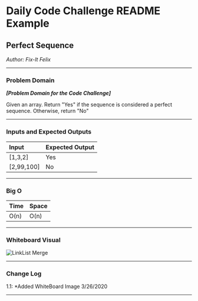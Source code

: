 # Daily Code Challenge README Example

## Perfect Sequence
*Author: Fix-It Felix*

---

### Problem Domain
***[Problem Domain for the Code Challenge]***

Given an array. Return "Yes" if the sequence is considered a perfect sequence. Otherwise, return "No"

---

### Inputs and Expected Outputs

| Input | Expected Output |
| :----------- | :----------- |
| [1,3,2] | Yes |
| [2,99,100] | No |


---

### Big O


| Time | Space |
| :----------- | :----------- |
| O(n) | O(n) |


---


### Whiteboard Visual

![LinkList Merge](https://user-images.githubusercontent.com/58369033/77684661-80aed200-6f57-11ea-9a36-df4a0943f232.jpg)

---

### Change Log

1.1: *Added WhiteBoard Image 3/26/2020 

---
